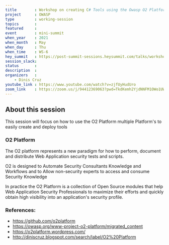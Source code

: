 ```yaml
---
title        : Workshop on creating C# Tools using the Owasp O2 Platform
project      : OWASP
type         : working-session
topics       :
featured     :
event        : mini-summit
when_year    : 2021
when_month   : May
when_day     : Thu
when_time    : WS-6
hey_summit   : https://post-summit-sessions.heysummit.com/talks/workshop-on-creating-c-tools-using-owasp-02-platform/
session_slack:
status       : 
description  :
organizers   :
    - Dinis Cruz
youtube_link : https://www.youtube.com/watch?v=zjfUyHudUro
zoom_link    : https://zoom.us/j/94412369063?pwd=TkdKemh2YjdNNFM1OWo1UW1UOHFpUT09
---
```


## About this session

This session will focus on how to use the O2 Platform multiple Platform's to easily create and deploy tools

### O2 Platform

The O2 platform represents a new paradigm for how to perform, document and distribute Web Application security tests and scripts.

O2 is designed to Automate Security Consultants Knowledge and Workflows and to Allow non-security experts to access and consume Security Knowledge

In practice the O2 Platform is a collection of Open Source modules that help Web Application Security Professionals to maximize their efforts and quickly obtain high visibility into an application's security profile.

### References:
- https://github.com/o2platform
- https://owasp.org/www-project-o2-platform/migrated_content
- https://o2platform.wordpress.com/
- http://diniscruz.blogspot.com/search/label/O2%20Platform
